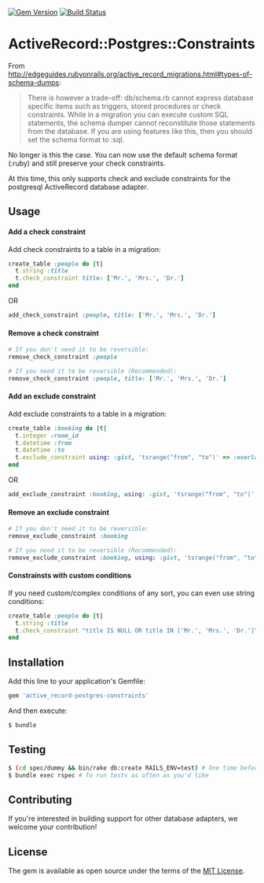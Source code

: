 [![Gem Version](https://badge.fury.io/rb/active_record-postgres-constraints.svg)](https://badge.fury.io/rb/active_record-postgres-constraints)
[![Build Status](https://secure.travis-ci.org/on-site/active_record-postgres-constraints.svg?branch=master)](http://travis-ci.org/on-site/active_record-postgres-constraints)

# ActiveRecord::Postgres::Constraints

From http://edgeguides.rubyonrails.org/active_record_migrations.html#types-of-schema-dumps:

> There is however a trade-off: db/schema.rb cannot express database
specific items such as triggers, stored procedures or check constraints.
While in a migration you can execute custom SQL statements, the schema
dumper cannot reconstitute those statements from the database. If you are
using features like this, then you should set the schema format to :sql.

No longer is this the case.  You can now use the default schema format
(:ruby) and still preserve your check constraints.

At this time, this only supports check and exclude constraints for the postgresql ActiveRecord database adapter.

## Usage

#### Add a check constraint
Add check constraints to a table in a migration:

```ruby
create_table :people do |t|
  t.string :title
  t.check_constraint title: ['Mr.', 'Mrs.', 'Dr.']
end
```

OR

```ruby
add_check_constraint :people, title: ['Mr.', 'Mrs.', 'Dr.']
```

#### Remove a check constraint

```ruby
# If you don't need it to be reversible:
remove_check_constraint :people

# If you need it to be reversible (Recommended):
remove_check_constraint :people, title: ['Mr.', 'Mrs.', 'Dr.']
```

#### Add an exclude constraint
Add exclude constraints to a table in a migration:

```ruby
create_table :booking do |t|
  t.integer :room_id
  t.datetime :from
  t.datetime :to
  t.exclude_constraint using: :gist, 'tsrange("from", "to")' => :overlaps, room_id: :equals
end
```

OR

```ruby
add_exclude_constraint :booking, using: :gist, 'tsrange("from", "to")' => :overlaps, room_id: :equals
```

#### Remove an exclude constraint

```ruby
# If you don't need it to be reversible:
remove_exclude_constraint :booking

# If you need it to be reversible (Recommended):
remove_exclude_constraint :booking, using: :gist, 'tsrange("from", "to")' => :overlaps, room_id: :equals
```

#### Constrainsts with custom conditions

If you need custom/complex conditions of any sort, you can even use string conditions:

```ruby
create_table :people do |t|
  t.string :title
  t.check_constraint "title IS NULL OR title IN ['Mr.', 'Mrs.', 'Dr.']"
end
```

## Installation
Add this line to your application's Gemfile:

```ruby
gem 'active_record-postgres-constraints'
```

And then execute:

```bash
$ bundle
```

## Testing
```bash
$ (cd spec/dummy && bin/rake db:create RAILS_ENV=test) # One time before running tests
$ bundle exec rspec # To run tests as often as you'd like
```

## Contributing
If you're interested in building support for other database adapters, we welcome your contribution!

## License
The gem is available as open source under the terms of the [MIT License](http://opensource.org/licenses/MIT).
